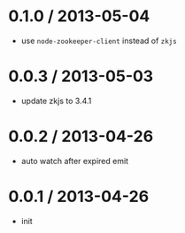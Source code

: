 
0.1.0 / 2013-05-04 
==================

  * use `node-zookeeper-client` instead of `zkjs`

0.0.3 / 2013-05-03 
==================

  * update zkjs to 3.4.1

0.0.2 / 2013-04-26 
==================

  * auto watch after expired emit

0.0.1 / 2013-04-26 
==================

  * init
